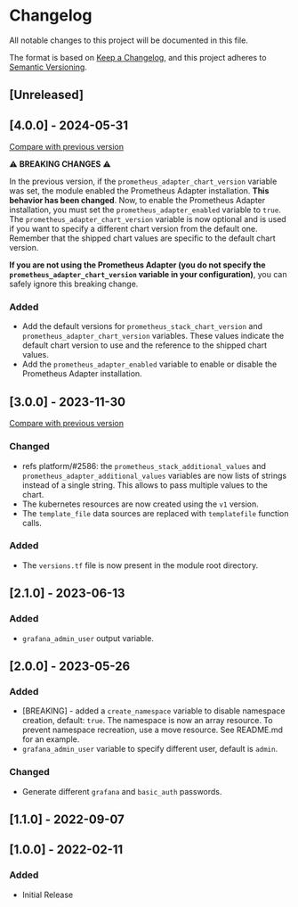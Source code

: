 # Changelog

All notable changes to this project will be documented in this file.

The format is based on [Keep a Changelog](https://keepachangelog.com/en/1.1.0/),
and this project adheres to [Semantic Versioning](https://semver.org/spec/v2.0.0.html).

## [Unreleased]

## [4.0.0] - 2024-05-31

[Compare with previous version](https://github.com/sparkfabrik/terraform-sparkfabrik-prometheus-stack/compare/3.0.0...4.0.0)

⚠️ **BREAKING CHANGES** ⚠️

In the previous version, if the `prometheus_adapter_chart_version` variable was set, the module enabled the Prometheus Adapter installation. **This behavior has been changed**. Now, to enable the Prometheus Adapter installation, you must set the `prometheus_adapter_enabled` variable to `true`. The `prometheus_adapter_chart_version` variable is now optional and is used if you want to specify a different chart version from the default one. Remember that the shipped chart values are specific to the default chart version.

**If you are not using the Prometheus Adapter (you do not specify the `prometheus_adapter_chart_version` variable in your configuration)**, you can safely ignore this breaking change.

### Added

- Add the default versions for `prometheus_stack_chart_version` and `prometheus_adapter_chart_version` variables. These values indicate the default chart version to use and the reference to the shipped chart values.
- Add the `prometheus_adapter_enabled` variable to enable or disable the Prometheus Adapter installation.

## [3.0.0] - 2023-11-30

[Compare with previous version](https://github.com/sparkfabrik/terraform-sparkfabrik-prometheus-stack/compare/2.1.0...3.0.0)

### Changed

- refs platform/#2586: the `prometheus_stack_additional_values` and `prometheus_adapter_additional_values` variables are now lists of strings instead of a single string. This allows to pass multiple values to the chart.
- The kubernetes resources are now created using the `v1` version.
- The `template_file` data sources are replaced with `templatefile` function calls.

### Added

- The `versions.tf` file is now present in the module root directory.

## [2.1.0] - 2023-06-13

### Added

- `grafana_admin_user` output variable.

## [2.0.0] - 2023-05-26

### Added

- [BREAKING] - added a `create_namespace` variable to disable namespace creation, default: `true`. The namespace is now an array resource. To prevent namespace recreation, use a move resource. See README.md for an example.
- `grafana_admin_user` variable to specify different user, default is `admin`.

### Changed

- Generate different `grafana` and `basic_auth` passwords.

## [1.1.0] - 2022-09-07

## [1.0.0] - 2022-02-11

### Added

- Initial Release
